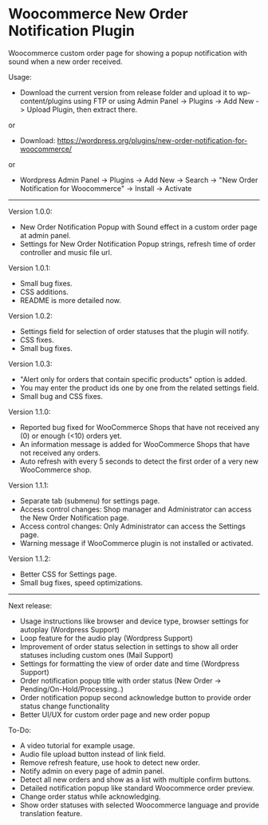 # Woocommerce New Order Notification Plugin

Woocommerce custom order page for showing a popup notification with sound when a new order received. 

Usage: 

- Download the current version from release folder and upload it to wp-content/plugins using FTP or using Admin Panel -> Plugins -> Add New -> Upload Plugin, then extract there.

or

- Download: https://wordpress.org/plugins/new-order-notification-for-woocommerce/

or

- Wordpress Admin Panel -> Plugins -> Add New -> Search -> "New Order Notification for Woocommerce" -> Install -> Activate

---

Version 1.0.0:

- New Order Notification Popup with Sound effect in a custom order page at admin panel.
- Settings for New Order Notification Popup strings, refresh time of order controller and music file url.

Version 1.0.1:

- Small bug fixes.
- CSS additions.
- README is more detailed now.

Version 1.0.2:

- Settings field for selection of order statuses that the plugin will notify.
- CSS fixes.
- Small bug fixes.

Version 1.0.3:

- "Alert only for orders that contain specific products" option is added.
- You may enter the product ids one by one from the related settings field.
- Small bug and CSS fixes.

Version 1.1.0:

- Reported bug fixed for WooCommerce Shops that have not received any (0) or enough (<10) orders yet.
- An information message is added for WooCommerce Shops that have not received any orders.
- Auto refresh with every 5 seconds to detect the first order of a very new WooCommerce shop.

Version 1.1.1:

- Separate tab (submenu) for settings page.
- Access control changes: Shop manager and Administrator can access the New Order Notification page.
- Access control changes: Only Administrator can access the Settings page.
- Warning message if WooCommerce plugin is not installed or activated.

Version 1.1.2:

- Better CSS for Settings page.
- Small bug fixes, speed optimizations.

---

Next release:

- Usage instructions like browser and device type, browser settings for autoplay (Wordpress Support)
- Loop feature for the audio play (Wordpress Support)
- Improvement of order status selection in settings to show all order statuses including custom ones (Mail Support)
- Settings for formatting the view of order date and time (Wordpress Support)
- Order notification popup title with order status (New Order -> Pending/On-Hold/Processing..)
- Order notification popup second acknowledge button to provide order status change functionality
- Better UI/UX for custom order page and new order popup

To-Do: 
- A video tutorial for example usage.
- Audio file upload button instead of link field.
- Remove refresh feature, use hook to detect new order.
- Notify admin on every page of admin panel.
- Detect all new orders and show as a list with multiple confirm buttons.
- Detailed notification popup like standard Woocommerce order preview.
- Change order status while acknowledging.
- Show order statuses with selected Woocommerce language and provide translation feature.
